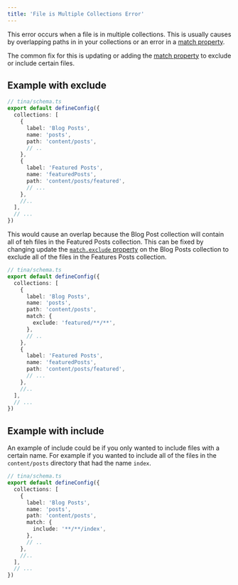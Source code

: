 ```yaml
---
title: 'File is Multiple Collections Error'
---
```


This error occurs when a file is in multiple collections. This is usually causes by overlapping paths in in your collections or an error in a [match property](/docs/reference/collections#matchinclude).

The common fix for this is updating or adding the [match property](/docs/reference/collections#matchinclude) to exclude or include certain files.

## Example with exclude

```ts
// tina/schema.ts
export default defineConfig({
  collections: [
    {
      label: 'Blog Posts',
      name: 'posts',
      path: 'content/posts',
      // ..
    },
    {
      label: 'Featured Posts',
      name: 'featuredPosts',
      path: 'content/posts/featured',
      // ...
    },
    //..
  ],
  // ...
})
```

This would cause an overlap because the Blog Post collection will contain all of teh files in the Featured Posts collection. This can be fixed by changing update the [`match.exclude` property](/docs/reference/collections#matchexclude) on the Blog Posts collection to exclude all of the files in the Features Posts collection.

```ts
// tina/schema.ts
export default defineConfig({
  collections: [
    {
      label: 'Blog Posts',
      name: 'posts',
      path: 'content/posts',
      match: {
        exclude: 'featured/**/**',
      },
      // ..
    },
    {
      label: 'Featured Posts',
      name: 'featuredPosts',
      path: 'content/posts/featured',
      // ...
    },
    //..
  ],
  // ...
})
```

## Example with include

An example of include could be if you only wanted to include files with a certain name. For example if you wanted to include all of the files in the `content/posts` directory that had the name `index`.

```ts
// tina/schema.ts
export default defineConfig({
  collections: [
    {
      label: 'Blog Posts',
      name: 'posts',
      path: 'content/posts',
      match: {
        include: '**/**/index',
      },
      // ..
    },
    //..
  ],
  // ...
})
```
